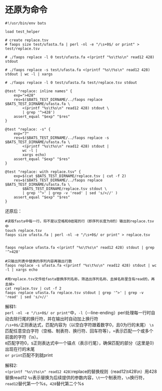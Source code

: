 # 还原为命令
```
#!/usr/bin/env bats

load test_helper

# create replace.tsv
# faops size test/ufasta.fa | perl -nl -e "/\s+0$/ or print" > test/replace.tsv

# ./faops replace -l 0 test/ufasta.fa <(printf "%s\t%s\n" read12 428) stdout

# ./faops replace -s test/ufasta.fa <(printf "%s\t%s\n" read12 428) stdout | wc -l | xargs

# ./faops replace -l 0 test/ufasta.fa test/replace.tsv stdout

@test "replace: inline names" {
    exp=">428"
    res=$($BATS_TEST_DIRNAME/../faops replace $BATS_TEST_DIRNAME/ufasta.fa \
        <(printf "%s\t%s\n" read12 428) stdout \
        | grep '^>428')
    assert_equal "$exp" "$res"
}

@test "replace: -s" {
    exp="7"
    res=$($BATS_TEST_DIRNAME/../faops replace -s $BATS_TEST_DIRNAME/ufasta.fa \
        <(printf "%s\t%s\n" read12 428) stdout |
        wc -l |
        xargs echo)
    assert_equal "$exp" "$res"
}

@test "replace: with replace.tsv" {
    exp=$(cat $BATS_TEST_DIRNAME/replace.tsv | cut -f 2)
    res=$($BATS_TEST_DIRNAME/../faops replace $BATS_TEST_DIRNAME/ufasta.fa \
        $BATS_TEST_DIRNAME/replace.tsv stdout \
        | grep '^>' | grep -v 'read' | sed 's/>//' )
    assert_equal "$exp" "$res"
}
```
还原后：
```
#读取fasta中每一行，将不是以空格和0结尾的行（即序列长度为0的）输出到replace.tsv中
touch replace.tsv
faops size ufasta.fa | perl -nl -e "/\s+0$/ or print" > replace.tsv


faops replace ufasta.fa <(printf "%s\t%s\n" read12 428) stdout | grep '^>428'

#只输出列表中替换的序列内容再输出行数
faops replace -s ufasta.fa <(printf "%s\t%s\n" read12 428) stdout | wc -l | xargs echo

#用replace.tsv文件给fasta替换序列名称，筛选出序列名称、去掉名称里含有read的，再去掉>
cat replace.tsv | cut -f 2
faops replace ufasta.fa replace.tsv stdout | grep '^>' | grep -v 'read' | sed 's/>//'
```
解释1:   
`perl -nl -e "/\s+0$/ or print"`中，`-l`（--line-ending）perl处理每一行时自动去除行尾的换行符，并在输出时自动加上换行符   
`/\s+0$/`正则表达式，匹配内容为（以空白字符跟着数字0，且0为行的末尾）
`\s`匹配任意空白字符（空格、制表符、换行符、回车符等），`+`表示匹配一个或多个前面的字符（\s）。    
`0`匹配字符0，`$`正则表达式中一个锚点（表示行尾），确保匹配的部分（这里是0）出现在行的末尾    
`or print`匹配不到就print     

解释2:    
`<(printf "%s\t%s\n" read12 428)`replace的替换规则（read12\t428\n）用428替换read12
`%s`表示替换为后续提供的参数内容，`\t`一个制表符，`\n`换行符，`read12`替代第一个%s，`428`替代第二个%s    
